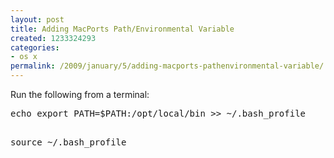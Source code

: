 ```yaml
---
layout: post
title: Adding MacPorts Path/Environmental Variable
created: 1233324293
categories:
- os x
permalink: /2009/january/5/adding-macports-pathenvironmental-variable/
---
```

<p>Run the following from a terminal:</p>
<pre>
echo export PATH=$PATH:/opt/local/bin &gt;&gt; ~/.bash_profile

</pre>
<pre>
source ~/.bash_profile

</pre>
<p>&nbsp;</p>
